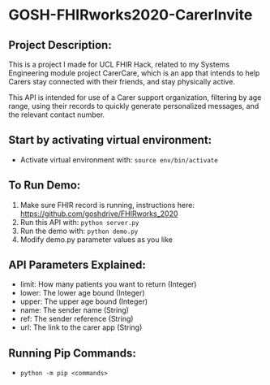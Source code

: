# GOSH-FHIRworks2020-CarerInvite

## Project Description:
This is a project I made for UCL FHIR Hack, related to my Systems Engineering module project CarerCare, which is an app that intends to help Carers stay connected with their friends, and stay physically active. 

This API is intended for use of a Carer support organization, filtering by age range, using their records to quickly generate personalized messages, and the relevant contact number. 

## Start by activating virtual environment:
- Activate virtual environment with: `source env/bin/activate`

## To Run Demo:
1. Make sure FHIR record is running, instructions here: https://github.com/goshdrive/FHIRworks_2020
2. Run this API with: `python server.py`
3. Run the demo with: `python demo.py`
4. Modify demo.py parameter values as you like

## API Parameters Explained:
- limit: How many patients you want to return (Integer)
- lower: The lower age bound (Integer)
- upper: The upper age bound (Integer)
- name: The sender name (String)
- ref: The sender reference (String)
- url: The link to the carer app (String)

## Running Pip Commands: 
- `python -m pip <commands>`